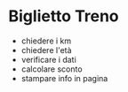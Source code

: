 # Biglietto Treno

- chiedere i km
- chiedere l'età
- verificare i dati
- calcolare sconto
- stampare info in pagina